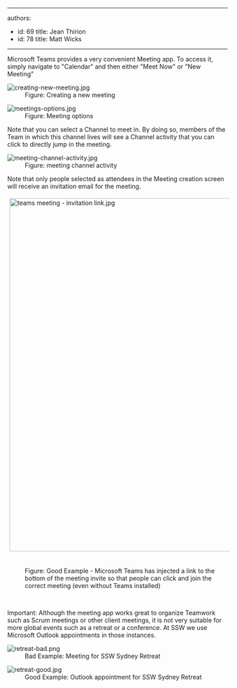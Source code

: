 

---
authors:
  - id: 69
    title: Jean Thirion
  - id: 78
    title: Matt Wicks
---




<span class='intro'> Microsoft Teams provides a very convenient Meeting app. To access it, simply navigate to &quot;Calendar&quot;&#160;and then either &quot;Meet Now&quot;&#160;or &quot;New Meeting&quot;<br> </span>

<dl class="image"><dt><img src="/PublishingImages/creating-new-meeting.jpg" alt="creating-new-meeting.jpg" /></dt><dd>​Figure&#58; Creating a new meeting&#160;</dd></dl><dl class="image"><dt><img src="/PublishingImages/meetings-options.jpg" alt="meetings-options.jpg" /></dt><dd>Figure&#58; Meeting options</dd></dl><p>Note that you can select a Channel to meet in. By doing so, members of the Team in which this channel lives will see a Channel activity that you can click to directly jump in the meeting.<br></p><dl class="image"><dt><img src="/PublishingImages/meeting-channel-activity.jpg" alt="meeting-channel-activity.jpg" /></dt><dd>Figure&#58; meeting channel activity</dd></dl><p>Note that only people selected as attendees in the Meeting creation screen will receive an invitation email for the meeting.<br></p><p><img src="/SiteAssets/run-your-meetings-through-teams/teams%20meeting%20-%20invitation%20link.jpg" alt="teams meeting - invitation link.jpg" style="margin&#58;5px;width&#58;808px;" />&#160;</p><dd class="ssw15-rteElement-FigureGood">​​Figure&#58; Good Example - Microsoft Teams has injected a link to the bottom of the meeting invite so that people can click and join the correct meeting (even without Teams installed)<br></dd><p><br></p><p>Important&#58; Although the meeting app works great to organize Teamwork such as Scrum meetings or other client meetings, it is not very suitable for more global events such as a retreat or a conference. At SSW we use Microsoft Outlook appointments in those instances.
</p><dl class="badImage"><dt><img src="/PublishingImages/retreat-bad.png" alt="retreat-bad.png" /></dt><dd>Bad Example&#58; Meeting for SSW Sydney Retreat</dd></dl><dl class="goodImage"><dt><img src="/PublishingImages/retreat-good.jpg" alt="retreat-good.jpg" /></dt><dd>Good Example&#58; Outlook appointment for SSW Sydney Retreat<br></dd><p class="ssw15-rteElement-P"><br><br></p></dl>


